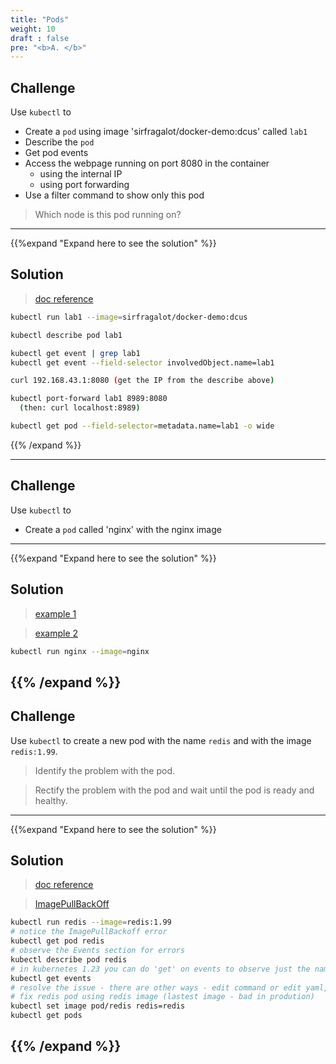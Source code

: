 ```yaml
---
title: "Pods"
weight: 10
draft : false
pre: "<b>A. </b>"
---
```


## Challenge

Use `kubectl` to

- Create a `pod` using image 'sirfragalot/docker-demo:dcus' called `lab1`
- Describe the `pod`
- Get pod events
- Access the webpage running on port 8080 in the container
  - using the internal IP
  - using port forwarding
- Use a filter command to show only this pod

> Which node is this pod running on?

---
{{%expand "Expand here to see the solution" %}}

## Solution

> [doc reference](https://kubernetes.io/docs/home/)

```bash
kubectl run lab1 --image=sirfragalot/docker-demo:dcus

kubectl describe pod lab1

kubectl get event | grep lab1
kubectl get event --field-selector involvedObject.name=lab1

curl 192.168.43.1:8080 (get the IP from the describe above)

kubectl port-forward lab1 8989:8080
  (then: curl localhost:8989)

kubectl get pod --field-selector=metadata.name=lab1 -o wide
```
{{% /expand %}}

---
## Challenge

Use `kubectl` to

- Create a `pod` called 'nginx' with the nginx image
---
{{%expand "Expand here to see the solution" %}}
## Solution

> [example 1](https://kubernetes.io/docs/reference/generated/kubectl/kubectl-commands#run)

> [example 2](https://kubernetes.io/docs/reference/kubectl/cheatsheet/#interacting-with-running-pods)

```bash
kubectl run nginx --image=nginx
```
{{% /expand %}}
---
## Challenge

Use `kubectl` to create a new pod with the name `redis` and with the image `redis:1.99`.

> Identify the problem with the pod.
 
>Rectify the problem with the pod and wait until the pod is ready and healthy.
---
{{%expand "Expand here to see the solution" %}}
## Solution
> [doc reference](https://kubernetes.io/docs/concepts/containers/images/)

> [ImagePullBackOff](https://kubernetes.io/docs/concepts/containers/images/#imagepullbackoff)


```bash
kubectl run redis --image=redis:1.99
# notice the ImagePullBackoff error
kubectl get pod redis
# observe the Events section for errors
kubectl describe pod redis
# in kubernetes 1.23 you can do 'get' on events to observe just the namespace events
kubectl get events
# resolve the issue - there are other ways - edit command or edit yaml,but this is quickest, change the image for the container in the pod
# fix redis pod using redis image (lastest image - bad in prodution) 
kubectl set image pod/redis redis=redis
kubectl get pods
```
{{% /expand %}}
---